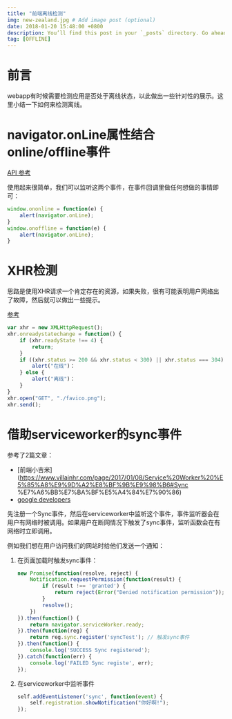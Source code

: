 ```yaml
---
title: "前端离线检测"
img: new-zealand.jpg # Add image post (optional)
date: 2018-01-20 15:48:00 +0800
description: You’ll find this post in your `_posts` directory. Go ahead and edit it and re-build the site to see your changes. # Add post description (optional)
tag: [OFFLINE]
---
```


# 前言

webapp有时候需要检测应用是否处于离线状态，以此做出一些针对性的展示。这里小结一下如何来检测离线。

# navigator.onLine属性结合online/offline事件

[API 参考](https://developer.mozilla.org/en-US/docs/Web/API/NavigatorOnLine/Online_and_offline_events)

使用起来很简单，我们可以监听这两个事件，在事件回调里做任何想做的事情即可：

```js
window.ononline = function(e) {
    alert(navigator.onLine);
}
window.onoffline = function(e) {
    alert(navigator.onLine);
}
```

# XHR检测

思路是使用XHR请求一个肯定存在的资源，如果失败，很有可能表明用户网络出了故障，然后就可以做出一些提示。

[参考](https://www.html5rocks.com/en/mobile/workingoffthegrid/#toc-xml-http-request)

```js
var xhr = new XMLHttpRequest();
xhr.onreadystatechange = function() {
    if (xhr.readyState !== 4) {
        return;
    }
    if ((xhr.status >= 200 && xhr.status < 300) || xhr.status === 304) {
        alert("在线")：
    } else {
        alert("离线")：
    }
}
xhr.open("GET", "./favico.png");
xhr.send();
```

# 借助serviceworker的sync事件

参考了2篇文章：
* [前端小吉米](https://www.villainhr.com/page/2017/01/08/Service%20Worker%20%E5%85%A8%E9%9D%A2%E8%BF%9B%E9%98%B6#Sync %E7%A6%BB%E7%BA%BF%E5%A4%84%E7%90%86)
* [google developers](https://developers.google.com/web/updates/2015/12/background-sync)

先注册一个Sync事件，然后在serviceworker中监听这个事件，事件监听器会在用户有网络时被调用。如果用户在断网情况下触发了sync事件，监听函数会在有网络时立即调用。

例如我们想在用户访问我们的网站时给他们发送一个通知：

1. 在页面加载时触发sync事件：

    ```js
    new Promise(function(resolve, reject) {
        Notification.requestPermission(function(result) {
            if (result !== 'granted') {
                return reject(Error("Denied notification permission"));
            }
            resolve();
        })
    }).then(function() {
        return navigator.serviceWorker.ready;
    }).then(function(reg) {
        return reg.sync.register('syncTest'); // 触发sync事件
    }).then(function() {
        console.log('SUCCESS Sync registered');
    }).catch(function(err) {
        console.log('FAILED Sync registe', err);
    });
    ```
2. 在serviceworker中监听事件

    ```js
    self.addEventListener('sync', function(event) {
        self.registration.showNotification("你好啊!");
    });
    ```
